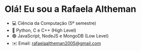 Olá! Eu sou a Rafaela Altheman
==============================

+ 💻 Ciência da Computação (5º semestre) 
+ 📲 Python, C e C++ (High Level)
+ 🟢 JavaScript, NodeJS e MongoDB (Low Level)
+ ✉️ Email: rafaelaaltheman2005@gmail.com 
